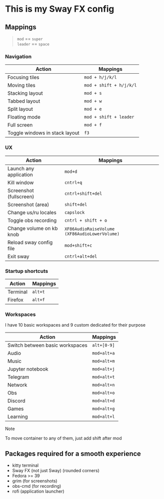 # This is my Sway FX config

## Mappings

> `mod` == `super`  
> `leader` == `space`

### Navigation

| Action                         | Mappings                |
| ------------------------------ | ----------------------- |
| Focusing tiles                 | `mod + h/j/k/l`         |
| Moving tiles                   | `mod + shift + h/j/k/l` |
| Stacking layout                | `mod + s`               |
| Tabbed layout                  | `mod + w`               |
| Split layout                   | `mod + e`               |
| Floating mode                  | `mod + shift + leader`  |
| Full screen                    | `mod + f`               |
| Toggle windows in stack layout | `f3`                    |

### UX

| Action                   | Mappings                                      |
| ------------------------ | --------------------------------------------- |
| Launch any application   | `mod+d`                                       |
| Kill window              | `cntrl+q`                                     |
| Screenshot (fullscreen)  | `cntrl+shift+del`                             |
| Screenshot (area)        | `shift+del`                                   |
| Change us/ru locales     | `capslock`                                    |
| Toggle obs recording     | `cntrl + shift + o`                           |
| Change volume on kb knob | `XF86AudioRaiseVolume (XF86AudioLowerVolume)` |
| Reload sway config file  | `mod+shift+c`                                 |
| Exit sway                | `cntrl+alt+del`                               |

### Startup shortcuts

| Action   | Mappings |
| -------- | -------- |
| Terminal | `alt+t`  |
| Firefox  | `alt+f`  |

### Workspaces

I have 10 basic workspaces and 9 custom dedicated for their purpose

| Action                          | Mappings    |
| ------------------------------- | ----------- |
| Switch between basic workspaces | `alt+[0-9]` |
| Audio                           | `mod+alt+a` |
| Music                           | `mod+alt+m` |
| Jupyter notebook                | `mod+alt+j` |
| Telegram                        | `mod+alt+t` |
| Network                         | `mod+alt+n` |
| Obs                             | `mod+alt+o` |
| Discord                         | `mod+alt+d` |
| Games                           | `mod+alt+g` |
| Learning                        | `mod+alt+l` |

> [!NOTE]  
> To move container to any of them, just add shift after mod

## Packages required for a smooth experience

- kitty terminal
- Sway FX (not just Sway) (rounded corners)
- Fedora >= 39
- grim (for screenshots)
- obs-cmd (for recording)
- rofi (application launcher)
